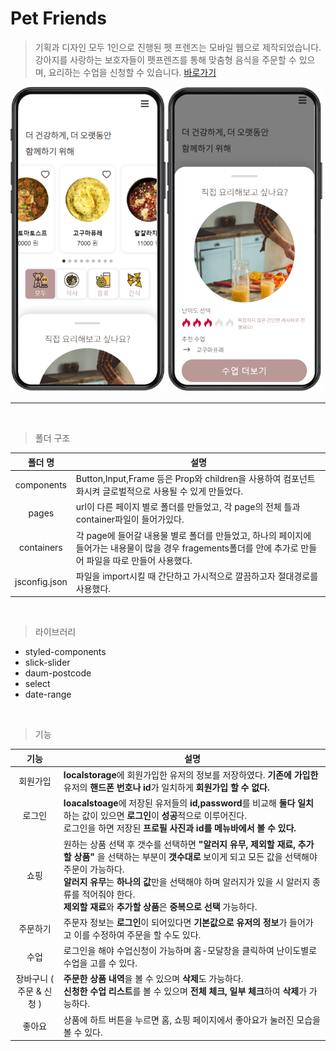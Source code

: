 # Pet Friends

> 기획과 디자인 모두 1인으로 진행된 펫 프렌즈는 모바일 웹으로 제작되었습니다. 강아지를 사랑하는 보호자들이 펫프렌즈를 통해 맞춤형 음식을 주문할 수 있으며, 요리하는 수업을 신청할 수 있습니다. [바로가기](http://choharim.github.io/food-shop/)

<img src="src\images\petFriends.png" width="500">

---

<br>

> 폴더 구조

|    폴더 명    | 설명                                                                                                                                                       |
| :-----------: | ---------------------------------------------------------------------------------------------------------------------------------------------------------- |
|  components   | Button,Input,Frame 등은 Prop와 children을 사용하여 컴포넌트화시켜 글로벌적으로 사용될 수 있게 만들었다.                                                    |
|     pages     | url이 다른 페이지 별로 폴더를 만들었고, 각 page의 전체 틀과 container파일이 들어가있다.                                                                    |
|  containers   | 각 page에 들어갈 내용물 별로 폴더를 만들었고, 하나의 페이지에 들어가는 내용물이 많을 경우 fragements폴더를 안에 추가로 만들어 파일을 따로 만들어 사용했다. |
| jsconfig.json | 파일을 import시킬 때 간단하고 가시적으로 깔끔하고자 절대경로를 사용했다.                                                                                   |

<br>

> 라이브러리

- styled-components
- slick-slider
- daum-postcode
- select
- date-range

<br>

> 기능

|           기능           | 설명                                                                                                                                                                                                                                                                                                                                     |
| :----------------------: | ---------------------------------------------------------------------------------------------------------------------------------------------------------------------------------------------------------------------------------------------------------------------------------------------------------------------------------------- |
|         회원가입         | **localstorage**에 회원가입한 유저의 정보를 저장하였다. **기존에 가입한** 유저의 **핸드폰 번호나 id**가 일치하게 **회원가입 할 수 없다.**                                                                                                                                                                                                |
|          로그인          | **loacalstoage**에 저장된 유저들의 **id,password**를 비교해 **둘다 일치**하는 값이 있으면 **로그인**이 **성공**적으로 이루어진다. <br>로그인을 하면 저장된 **프로필 사진과 id를 메뉴바에서 볼 수 있다.**                                                                                                                                 |
|           쇼핑           | 원하는 상품 선택 후 갯수를 선택하면 **"알러지 유무, 제외할 재료, 추가할 상품"** 을 선택하는 부분이 **갯수대로** 보이게 되고 모든 값을 선택해야 주문이 가능하다. <br> **알러지 유무**는 **하나의 값**만을 선택해야 하며 알러지가 있을 시 알러지 종류를 적어줘야 한다.<br> **제외할 재료**와 **추가할 상품**은 **중복으로 선택** 가능하다. |
|         주문하기         | 주문자 정보는 **로그인**이 되어있다면 **기본값으로 유저의 정보**가 들어가고 이를 수정하여 주문을 할 수도 있다.                                                                                                                                                                                                                           |
|           수업           | 로그인을 해야 수업신청이 가능하며 홈-모달창을 클릭하여 난이도별로 수업을 고를 수 있다.                                                                                                                                                                                                                                                   |
| 장바구니 ( 주문 & 신청 ) | **주문한 상품 내역**을 볼 수 있으며 **삭제**도 가능하다. <br> **신청한 수업 리스트**를 볼 수 있으며 **전체 체크, 일부 체크**하여 **삭제**가 가능하다.                                                                                                                                                                                    |
|          좋아요          | 상품에 하트 버튼을 누르면 홈, 쇼핑 페이지에서 좋아요가 눌러진 모습을 볼 수 있다.                                                                                                                                                                                                                                                         |
